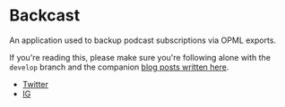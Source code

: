 # Backcast
An application used to backup podcast subscriptions via OPML exports.

If you're reading this, please make sure you're following alone with the `develop` branch and the companion [blog posts written here](https://tommcfarlin.com/tag/backcast).

* [Twitter](https://twitter.com/tommcfarlin)
* [IG](https://instagram.com/tommcfarlin)
